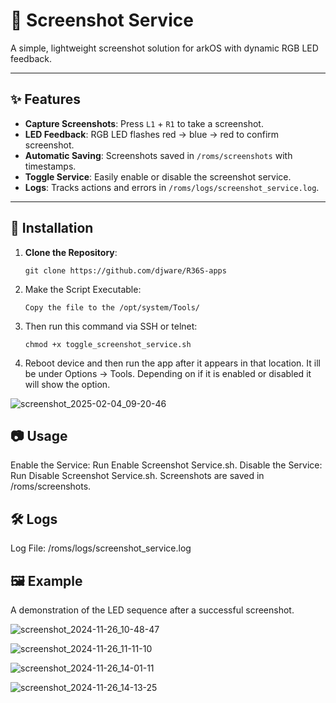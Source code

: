 # 📸 Screenshot Service

A simple, lightweight screenshot solution for arkOS with dynamic RGB LED feedback.

---

## ✨ Features

- **Capture Screenshots**: Press `L1` + `R1` to take a screenshot.
- **LED Feedback**: RGB LED flashes red → blue → red to confirm screenshot.
- **Automatic Saving**: Screenshots saved in `/roms/screenshots` with timestamps.
- **Toggle Service**: Easily enable or disable the screenshot service.
- **Logs**: Tracks actions and errors in `/roms/logs/screenshot_service.log`.

---

## 🚀 Installation

1. **Clone the Repository**:
   ```
   git clone https://github.com/djware/R36S-apps
   ```
2. Make the Script Executable:
   ```
   Copy the file to the /opt/system/Tools/
   ```
3. Then run this command via SSH or telnet:
   ```
   chmod +x toggle_screenshot_service.sh
   ```   
4. Reboot device and then run the app after it appears in that location. It ill be under Options -> Tools. Depending on if it is enabled or disabled it will show the option.
   
![screenshot_2025-02-04_09-20-46](https://github.com/user-attachments/assets/bcea26b8-346a-4d29-9efe-0f9e2ff16977)

## 📷 Usage
Enable the Service: Run Enable Screenshot Service.sh.
Disable the Service: Run Disable Screenshot Service.sh.
Screenshots are saved in /roms/screenshots.

## 🛠️ Logs 
Log File: /roms/logs/screenshot_service.log

## 🖼️ Example
A demonstration of the LED sequence after a successful screenshot.

![screenshot_2024-11-26_10-48-47](https://github.com/user-attachments/assets/c572e790-947f-437f-b8b5-f777116511d1)

![screenshot_2024-11-26_11-11-10](https://github.com/user-attachments/assets/da45eaf7-ec8d-4d05-901d-cac89b49fb07)

![screenshot_2024-11-26_14-01-11](https://github.com/user-attachments/assets/eb7266c7-9eef-411c-becb-7a69d7ebc370)

![screenshot_2024-11-26_14-13-25](https://github.com/user-attachments/assets/96f5afae-8726-4ebe-b90e-81d997e9a9ad)
